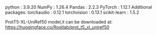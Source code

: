 python : 3.9.20
NumPy  : 1.26.4
Pandas : 2.2.3
PyTorch : 1.12.1
Additional packages:
torchaudio  :  0.12.1
torchvision :  0.13.1
scikit-learn  :  1.5.2

ProtT5-XL-UniRef50 model,it can be downloaded at: https://huggingface.co/Rostlab/prot_t5_xl_uniref50
